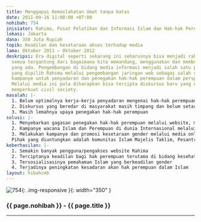 ```yaml
---
title: Menggapai Kemaslahatan Umat tanpa batas
date: 2011-09-16 11:08:00 +07:00
nohibah: 754
inisiator: Rahima, Pusat Pelatihan dan Informasi Islam dan Hak-hak Perempuan
lokasi: Jakarta
dana: 350 Juta Rupiah
topik: Keadilan dan kesetaraan akses terhadap media
lama: Oktober 2011 – Oktober 2012
deskripsi: Era digital seperti sekarang ini seharusnya bisa menjadi rahmat bagi semua,
  semua tergantung dari bagaimana kita memandang, menggunakan dan memberdayakan potensi
  yang ada. Pengembangan di bidang media informasi menjadi salah satu pilihan penting
  yang dipilih Rahima melalui pengembangan jaringan web sebagai salah satu bentuk
  kampanye untuk penyadaran dan penegakan hak-hak perempuan dalam perspektif Islam.
  Melalui media ini pula diharapkan bisa tercipta diskursus baru yang nantinya mampu
  memperkuat civil society.
masalah: |-
  1. Belum optimalnya kerja-kerja penyadaran mengenai hak-hak perempuan dalam perspektif Islam
  2. Diskursus yang beredar di masyarakat masih timpang dan belum setara
  3. Masih lemahnya upaya penegakan hak-hak perempuan
solusi: |-
  1. Menyebarkan gagasan penegakan hak-hak perempuan melalui website, melalui konten dan jaringan
  2. Kampanye wacana Islam dan Perempuan di dunia Internasional melalui edisi/menu khusus berbahasa english.
  3. Melakukan kampanye dan promosi kesetaraan gender melalui media online dengan variasi rublikasi(majalah Swara Rahima, lembar jumat Al Arham, mempublish hasil penelitian, analisasi kliping.
  Pihak yang diuntungkan adalah komunitas Islam Majelis Taklim, Pesantren, akademisi, ormas Islam dan khalayak umum khususnya di wilayah Jabodetabek dan pulau Jawa, dunia internasional akademisi, peneliti, dll.
keberhasilan: |-
  1. Semakin banyak pengguna/pengakses website Rahima
  2. Terciptanya keadilan bagi hak perempuan terutama di bidang kesehatan reproduksi, perkawinan dan adat.
  3. Tersosialisasinya pemahaman Islam yang berkeadilan gender
  4. Terjadinya peningkatan kesadaran akan hak perempuan dalam Islam
layout: hibahcmb
---
```


![754](/static/img/hibahcmb/754.png){: .img-responsive }{: width="350" }

### {{ page.nohibah }} - {{ page.title }}

---
